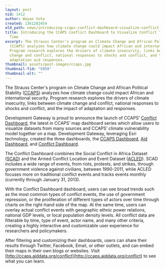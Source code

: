 ```yaml
---
layout: post
nid: 1412
author: Wayan Vota
created: 1361282454
old_path: news/introducing-ccaps-conflict-dashboard-visualize-conflict-trends-real-time
title: Introducing the CCAPS Conflict Dashboard to Visualize Conflict Trends in Real
  Time
excerpt: The Strauss Center's program on Climate Change and African Political Stability
  (CCAPS) analyzes how climate change could impact African and international security.
  Program research explores the drivers of climate insecurity, links between climate
  change and conflict, national responses to shocks and conflict, and the impact of
  adaptation aid responses.
thumbnail: assets/post-images/ccaps.jpg
thumbnail-fid: "5959"
thumbnail-alt: ""
---
```


The Strauss Center's program on Climate Change and African Political Stability ([CCAPS](http://www.strausscenter.org/ccaps/)) analyzes how climate change could impact African and international security. Program research explores the drivers of climate insecurity, links between climate change and conflict, national responses to shocks and conflict, and the impact of adaptation aid responses.

Development Gateway is proud to announce the launch of CCAPS’ [Conflict Dashboard](http://ccaps.aiddata.org/conflict), the latest in CCAPS’ map dashboard series which allow users to visualize datasets from many sources and CCAPS’ climate vulnerability model together on a map. Development Gateway, leveraging Esri technology, created the three dashboards, the [CCAPS Dashboard](http://ccaps.aiddata.org/), [Aid Dashboard](http://ccaps.aiddata.org/aid), and [Conflict Dashboard](http://ccaps.aiddata.org/conflict).

The Conflict Dashboard combines the Social Conflict in Africa Dataset ([SCAD](http://www.strausscenter.org/scad.html)) and the Armed Conflict Location and Event Dataset ([ACLED](http://www.strausscenter.org/acled.html)). SCAD includes a wide range of events, from riots, protests, and strikes, through government violence against civilians, between 1990-2011, while ACLED focuses more on traditional conflict events and tracks events monthly (currently through January 31, 2013).

With the Conflict Dashboard dashboard, users can see broad trends such as the most common types of conflict events, the use of government repression, or the proliferation of different types of actors over time through charts on the right-hand side of the map. At the same time, users can overlay actual conflict events with geographic ethnic power relations, national GDP levels, or local population density levels. All conflict data are filterable by time, type of event, actor name, and many other criteria, creating a highly interactive and customizable user experience for researchers and policymakers.

After filtering and customizing their dashboards, users can share their results through Twitter, Facebook, Email, or other outlets, and can embed their maps in their own blogs or websites. Visit [http://ccaps.aiddata.org/conflict](http://ccaps.aiddata.org/conflict) to see what you can learn.
